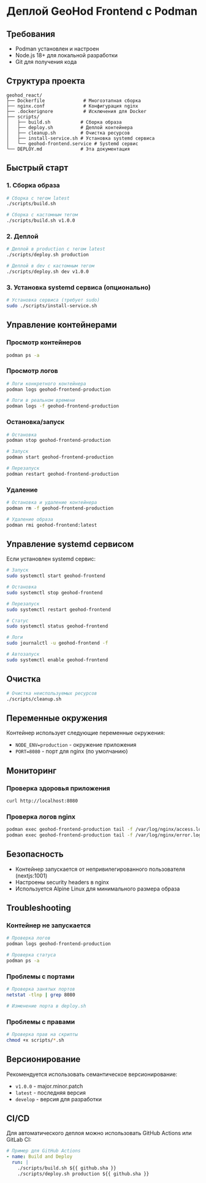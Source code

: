 # Деплой GeoHod Frontend с Podman

## Требования

- Podman установлен и настроен
- Node.js 18+ для локальной разработки
- Git для получения кода

## Структура проекта

```
geohod_react/
├── Dockerfile              # Многоэтапная сборка
├── nginx.conf              # Конфигурация nginx
├── .dockerignore           # Исключения для Docker
├── scripts/
│   ├── build.sh           # Сборка образа
│   ├── deploy.sh          # Деплой контейнера
│   ├── cleanup.sh         # Очистка ресурсов
│   ├── install-service.sh # Установка systemd сервиса
│   └── geohod-frontend.service # Systemd сервис
└── DEPLOY.md              # Эта документация
```

## Быстрый старт

### 1. Сборка образа

```bash
# Сборка с тегом latest
./scripts/build.sh

# Сборка с кастомным тегом
./scripts/build.sh v1.0.0
```

### 2. Деплой

```bash
# Деплой в production с тегом latest
./scripts/deploy.sh production

# Деплой в dev с кастомным тегом
./scripts/deploy.sh dev v1.0.0
```

### 3. Установка systemd сервиса (опционально)

```bash
# Установка сервиса (требует sudo)
sudo ./scripts/install-service.sh
```

## Управление контейнерами

### Просмотр контейнеров

```bash
podman ps -a
```

### Просмотр логов

```bash
# Логи конкретного контейнера
podman logs geohod-frontend-production

# Логи в реальном времени
podman logs -f geohod-frontend-production
```

### Остановка/запуск

```bash
# Остановка
podman stop geohod-frontend-production

# Запуск
podman start geohod-frontend-production

# Перезапуск
podman restart geohod-frontend-production
```

### Удаление

```bash
# Остановка и удаление контейнера
podman rm -f geohod-frontend-production

# Удаление образа
podman rmi geohod-frontend:latest
```

## Управление systemd сервисом

Если установлен systemd сервис:

```bash
# Запуск
sudo systemctl start geohod-frontend

# Остановка
sudo systemctl stop geohod-frontend

# Перезапуск
sudo systemctl restart geohod-frontend

# Статус
sudo systemctl status geohod-frontend

# Логи
sudo journalctl -u geohod-frontend -f

# Автозапуск
sudo systemctl enable geohod-frontend
```

## Очистка

```bash
# Очистка неиспользуемых ресурсов
./scripts/cleanup.sh
```

## Переменные окружения

Контейнер использует следующие переменные окружения:

- `NODE_ENV=production` - окружение приложения
- `PORT=8080` - порт для nginx (по умолчанию)

## Мониторинг

### Проверка здоровья приложения

```bash
curl http://localhost:8080
```

### Проверка логов nginx

```bash
podman exec geohod-frontend-production tail -f /var/log/nginx/access.log
podman exec geohod-frontend-production tail -f /var/log/nginx/error.log
```

## Безопасность

- Контейнер запускается от непривилегированного пользователя (nextjs:1001)
- Настроены security headers в nginx
- Используется Alpine Linux для минимального размера образа

## Troubleshooting

### Контейнер не запускается

```bash
# Проверка логов
podman logs geohod-frontend-production

# Проверка статуса
podman ps -a
```

### Проблемы с портами

```bash
# Проверка занятых портов
netstat -tlnp | grep 8080

# Изменение порта в deploy.sh
```

### Проблемы с правами

```bash
# Проверка прав на скрипты
chmod +x scripts/*.sh
```

## Версионирование

Рекомендуется использовать семантическое версионирование:

- `v1.0.0` - major.minor.patch
- `latest` - последняя версия
- `develop` - версия для разработки

## CI/CD

Для автоматического деплоя можно использовать GitHub Actions или GitLab CI:

```yaml
# Пример для GitHub Actions
- name: Build and Deploy
  run: |
    ./scripts/build.sh ${{ github.sha }}
    ./scripts/deploy.sh production ${{ github.sha }}
```
